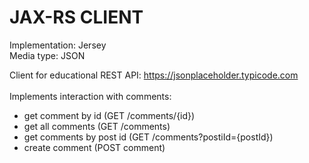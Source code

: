 # JAX-RS CLIENT

Implementation: Jersey
<br>Media type: JSON

Client for educational REST API: https://jsonplaceholder.typicode.com
<br><br>Implements interaction with comments:
+ get comment by id (GET /comments/{id})
+ get all comments (GET /comments)
+ get comments by post id (GET /comments?postiId={postId})
+ create comment  (POST comment)
